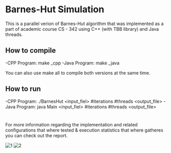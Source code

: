 # Barnes-Hut Simulation
This is a parallel verion of Barnes-Hut algorithm that was implemented as a part of academic course CS - 342 using C++ (with TBB library) and Java threads.

## How to compile
-CPP Program:  make _cpp
-Java Program: make _java

You can also use make all to compile both versions at the same time.

## How to run
-CPP Program:  ./BarnesHut <input_fiel> #iterations #threads <output_file>
-Java Program: java Main <input_fiel> #iterations #threads <output_file>

# 
For more information regarding the implementation and related configurations that where tested & execution statistics that where gatheres you can check out the report. 


![1](https://github.com/Qoumis/Barnes-Hut/assets/85035805/702133c8-18f4-4f38-89b1-10ddcf2c7532) ![2](https://github.com/Qoumis/Barnes-Hut/assets/85035805/15304837-a029-4330-8bec-2288610a01c4)
